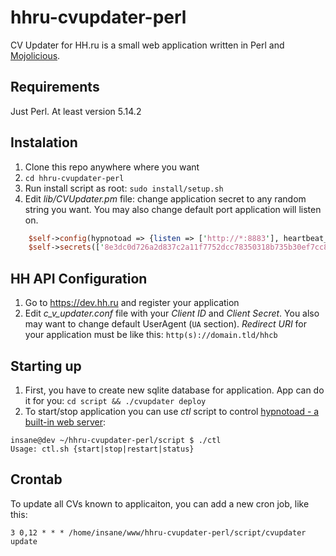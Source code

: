 # hhru-cvupdater-perl
CV Updater for HH.ru is a small web application written in Perl and [Mojolicious](http://mojolicio.us/).

## Requirements
Just Perl. At least version 5.14.2

## Instalation
1. Clone this repo anywhere where you want
2. `cd hhru-cvupdater-perl`
3. Run install script as root: `sudo install/setup.sh`
4. Edit _lib/CVUpdater.pm_ file: change application secret to any random string you want. You may also change default port application will listen on.
```perl
	$self->config(hypnotoad => {listen => ['http://*:8883'], heartbeat_timeout => 60});
	$self->secrets(['8e3dc0d726a2d837c2a11f7752dcc78350318b735b30ef7cc8fdd5eb7676f538']);
```

## HH API Configuration
1. Go to https://dev.hh.ru and register your application
2. Edit _c_v_updater.conf_ file with your *Client ID* and *Client Secret*. You also may want to change default UserAgent (`UA` section).
*Redirect URI* for your application must be like this: `http(s)://domain.tld/hhcb`

## Starting up
1. First, you have to create new sqlite database for application. App can do it for you: `cd script && ./cvupdater deploy`
2. To start/stop application you can use _ctl_ script to control [hypnotoad - a built-in web server](http://mojolicio.us/perldoc/Mojo/Server/Hypnotoad):
```
insane@dev ~/hhru-cvupdater-perl/script $ ./ctl
Usage: ctl.sh {start|stop|restart|status}
```

## Crontab
To update all CVs known to applicaiton, you can add a new cron job, like this:
```cron
3 0,12 * * * /home/insane/www/hhru-cvupdater-perl/script/cvupdater update
```
